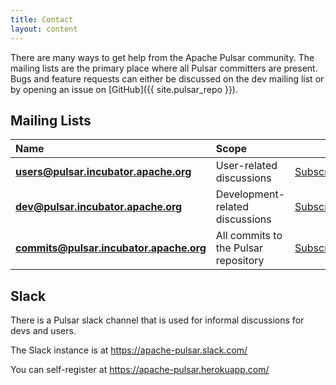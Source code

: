 ```yaml
---
title: Contact
layout: content
---
```



There are many ways to get help from the Apache Pulsar community. The mailing lists are the primary place where all Pulsar committers are present. Bugs and feature requests can either be discussed
on the dev mailing list or by opening an issue on [GitHub]({{ site.pulsar_repo }}).

## Mailing Lists

Name | Scope |  |  |  |
:----|:------|:-|:-|:-|
**users@pulsar.incubator.apache.org**   | User-related discussions        |  [Subscribe](mailto:users-subscribe@pulsar.incubator.apache.org)  |  [Unsubscribe](mailto:users-unsubscribe@pulsar.incubator.apache.org)  |  [Archives](http://mail-archives.apache.org/mod_mbox/incubator-pulsar-users/)  |
**dev@pulsar.incubator.apache.org**     | Development-related discussions |   [Subscribe](mailto:dev-subscribe@pulsar.incubator.apache.org)   |   [Unsubscribe](mailto:dev-unsubscribe@pulsar.incubator.apache.org)   |   [Archives](http://mail-archives.apache.org/mod_mbox/incubator-pulsar-dev/)   |
**commits@pulsar.incubator.apache.org** | All commits to the Pulsar repository   | [Subscribe](mailto:commits-subscribe@pulsar.incubator.apache.org) | [Unsubscribe](mailto:commits-unsubscribe@pulsar.incubator.apache.org) | [Archives](http://mail-archives.apache.org/mod_mbox/incubator-pulsar-commits/) |

## Slack

There is a Pulsar slack channel that is used for informal discussions for devs and users.

The Slack instance is at https://apache-pulsar.slack.com/

You can self-register at https://apache-pulsar.herokuapp.com/
